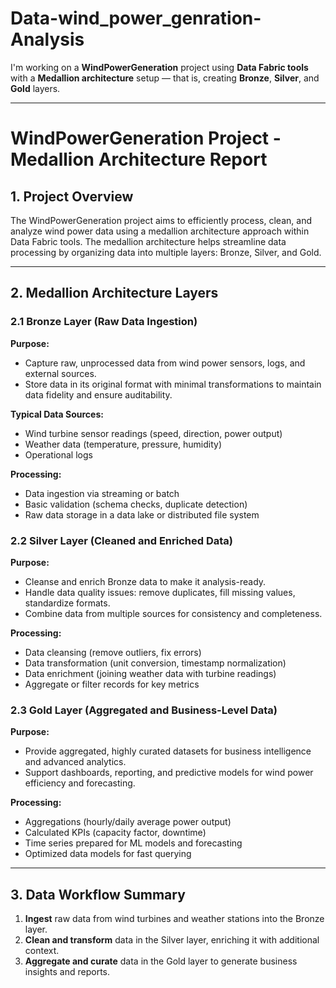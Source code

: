 # Data-wind_power_genration-Analysis
I'm working on a **WindPowerGeneration** project using **Data Fabric tools** with a **Medallion architecture** setup — that is, creating **Bronze**, **Silver**, and **Gold** layers.

---

# WindPowerGeneration Project - Medallion Architecture Report

## 1. Project Overview

The WindPowerGeneration project aims to efficiently process, clean, and analyze wind power data using a medallion architecture approach within Data Fabric tools. The medallion architecture helps streamline data processing by organizing data into multiple layers: Bronze, Silver, and Gold.

---

## 2. Medallion Architecture Layers

### 2.1 Bronze Layer (Raw Data Ingestion)

**Purpose:**

* Capture raw, unprocessed data from wind power sensors, logs, and external sources.
* Store data in its original format with minimal transformations to maintain data fidelity and ensure auditability.

**Typical Data Sources:**

* Wind turbine sensor readings (speed, direction, power output)
* Weather data (temperature, pressure, humidity)
* Operational logs

**Processing:**

* Data ingestion via streaming or batch
* Basic validation (schema checks, duplicate detection)
* Raw data storage in a data lake or distributed file system



### 2.2 Silver Layer (Cleaned and Enriched Data)

**Purpose:**

* Cleanse and enrich Bronze data to make it analysis-ready.
* Handle data quality issues: remove duplicates, fill missing values, standardize formats.
* Combine data from multiple sources for consistency and completeness.

**Processing:**

* Data cleansing (remove outliers, fix errors)
* Data transformation (unit conversion, timestamp normalization)
* Data enrichment (joining weather data with turbine readings)
* Aggregate or filter records for key metrics



### 2.3 Gold Layer (Aggregated and Business-Level Data)

**Purpose:**

* Provide aggregated, highly curated datasets for business intelligence and advanced analytics.
* Support dashboards, reporting, and predictive models for wind power efficiency and forecasting.

**Processing:**

* Aggregations (hourly/daily average power output)
* Calculated KPIs (capacity factor, downtime)
* Time series prepared for ML models and forecasting
* Optimized data models for fast querying

---

## 3. Data Workflow Summary

1. **Ingest** raw data from wind turbines and weather stations into the Bronze layer.
2. **Clean and transform** data in the Silver layer, enriching it with additional context.
3. **Aggregate and curate** data in the Gold layer to generate business insights and reports.

